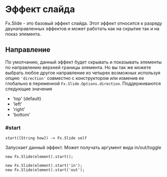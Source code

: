 # Эффект слайда

Fx.Slide - это базовый эффект слайда. Этот эффект относится к разряду
двунаправленных эффектов и может работать как на скрытие так и на показ элемента.

## Направление

По умолчанию, данный эффект будет скрывать и показывать элементы по 
направлению верхней границы элемента. Но вы так же можете выбрать любое
другое направление из четырех возможных используя опцию `'direction'`
совместно с конструктором или изменив ее глобально в переменной
`Fx.Slide.Options.direction`. Поддерживаются следующие значения

* 'top' (default)
* 'left'
* 'right'
* 'bottom'

### #start

    start([String how]) -> Fx.Slide self

Запускает данный эффект. Может получать аргумент вида in/out/toggle

    new Fx.Slide(element).start();
    
    new Fx.Slide(element).start('in');
    new Fx.Slide(element).start('out');